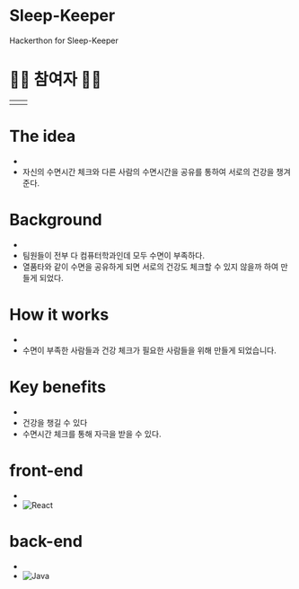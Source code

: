 # Sleep-Keeper
Hackerthon for Sleep-Keeper

# 🙋‍♀️ 참여자 🙋‍♂️
<table>
  <tr>
    <td align="center"><a href="https://github.com/HominKim"></td>
    <td align="center"><a href="https://githun.com/K-0joo"></td>
  </tr>    
</table>

# The idea
- 
- 자신의 수면시간 체크와 다른 사람의 수면시간을 공유를 통하여 서로의 건강을 챙겨준다.

# Background
-
- 팀원들이 전부 다 컴퓨터학과인데 모두 수면이 부족하다.
- 열품타와 같이 수면을 공유하게 되면 서로의 건강도 체크할 수 있지 않을까 하여 만들게 되었다.

# How it works
- 
- 수면이 부족한 사람들과 건강 체크가 필요한 사람들을 위해 만들게 되었습니다.

# Key benefits
-
- 건강을 챙길 수 있다
- 수면시간 체크를 통해 자극을 받을 수 있다.

# front-end
-
- ![React](https://img.shields.io/badge/react-%2320232a.svg?style=for-the-badge&logo=react&logoColor=%2361DAFB)

# back-end
-
- ![Java](https://img.shields.io/badge/java-%23ED8B00.svg?style=for-the-badge&logo=java&logoColor=white)

